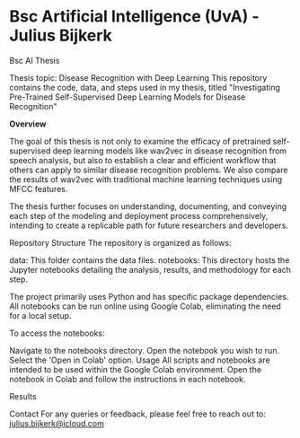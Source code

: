 # Bsc Artificial Intelligence (UvA) - Julius Bijkerk
Bsc AI Thesis

Thesis topic: Disease Recognition with Deep Learning
This repository contains the code, data, and steps used in my thesis, titled "Investigating Pre-Trained Self-Supervised Deep Learning Models for Disease Recognition"

**Overview**

The goal of this thesis is not only to examine the efficacy of pretrained self-supervised deep learning models like wav2vec in disease recognition from speech analysis, but also to establish a clear and efficient workflow that others can apply to similar disease recognition problems. We also compare the results of wav2vec with traditional machine learning techniques using MFCC features.

The thesis further focuses on understanding, documenting, and conveying each step of the modeling and deployment process comprehensively, intending to create a replicable path for future researchers and developers.

Repository Structure
The repository is organized as follows:

data: This folder contains the data files.
notebooks: This directory hosts the Jupyter notebooks detailing the analysis, results, and methodology for each step.

The project primarily uses Python and has specific package dependencies. All notebooks can be run online using Google Colab, eliminating the need for a local setup.

To access the notebooks:

Navigate to the notebooks directory.
Open the notebook you wish to run.
Select the 'Open in Colab' option.
Usage
All scripts and notebooks are intended to be used within the Google Colab environment. Open the notebook in Colab and follow the instructions in each notebook.

Results


Contact
For any queries or feedback, please feel free to reach out to: julius.bijkerk@icloud.com
